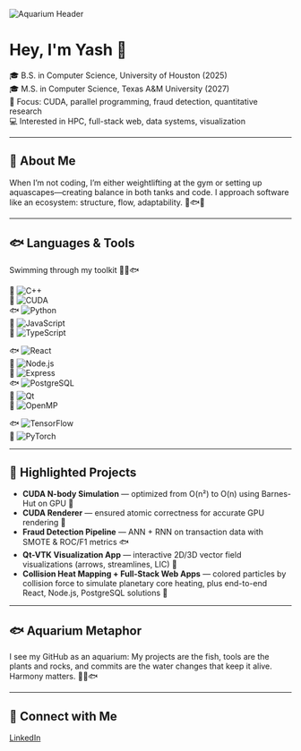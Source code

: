 ![Aquarium Header](https://i.pinimg.com/originals/1c/7a/d9/1c7ad9bc3bb97ebbf58a2fd85dcc3ee2.gif) 

# Hey, I'm Yash 👋

🎓 B.S. in Computer Science, University of Houston (2025)  
🎓 M.S. in Computer Science, Texas A&M University (2027)  
🔬 Focus: CUDA, parallel programming, fraud detection, quantitative research  
💻 Interested in HPC, full-stack web, data systems, visualization  

---

## 🐠 About Me  
When I’m not coding, I’m either weightlifting at the gym or setting up aquascapes—creating balance in both tanks and code. I approach software like an ecosystem: structure, flow, adaptability. 🐡🐟🐠  

---

## 🐟 Languages & Tools  
Swimming through my toolkit 🐠🐡🐟  

🐡 ![C++](https://img.shields.io/badge/C++-00599C?style=for-the-badge&logo=c%2B%2B&logoColor=white)  
🐠 ![CUDA](https://img.shields.io/badge/CUDA-7610F2?style=for-the-badge&logo=nvidia&logoColor=white)  
🐟 ![Python](https://img.shields.io/badge/Python-3776AB?style=for-the-badge&logo=python&logoColor=white)  
🐡 ![JavaScript](https://img.shields.io/badge/JavaScript-F7DF1E?style=for-the-badge&logo=javascript&logoColor=black)  
🐠 ![TypeScript](https://img.shields.io/badge/TypeScript-3178C6?style=for-the-badge&logo=typescript&logoColor=white)  

🐟 ![React](https://img.shields.io/badge/React-61DAFB?style=for-the-badge&logo=react&logoColor=black)  
🐡 ![Node.js](https://img.shields.io/badge/Node.js-339933?style=for-the-badge&logo=node.js&logoColor=white)  
🐠 ![Express](https://img.shields.io/badge/Express-000000?style=for-the-badge&logo=express&logoColor=white)  
🐟 ![PostgreSQL](https://img.shields.io/badge/PostgreSQL-4169E1?style=for-the-badge&logo=postgresql&logoColor=white)  
🐡 ![Qt](https://img.shields.io/badge/Qt-41CD52?style=for-the-badge&logo=qt&logoColor=white)  
🐠 ![OpenMP](https://img.shields.io/badge/OpenMP-ED1C24?style=for-the-badge&logo=gnu&logoColor=white)  

🐟 ![TensorFlow](https://img.shields.io/badge/TensorFlow-FF6F00?style=for-the-badge&logo=tensorflow&logoColor=white)  
🐡 ![PyTorch](https://img.shields.io/badge/PyTorch-EE4C2C?style=for-the-badge&logo=pytorch&logoColor=white)  
  

---

## 🐠 Highlighted Projects  
- **CUDA N-body Simulation** — optimized from O(n²) to O(n) using Barnes-Hut on GPU 🐡  
- **CUDA Renderer** — ensured atomic correctness for accurate GPU rendering 🐠  
- **Fraud Detection Pipeline** — ANN + RNN on transaction data with SMOTE & ROC/F1 metrics 🐟  
- **Qt-VTK Visualization App** — interactive 2D/3D vector field visualizations (arrows, streamlines, LIC) 🐡  
- **Collision Heat Mapping + Full-Stack Web Apps** — colored particles by collision force to simulate planetary core heating, plus end-to-end React, Node.js, PostgreSQL solutions 🐠  

---

## 🐟 Aquarium Metaphor  
I see my GitHub as an aquarium: My projects are the fish, tools are the plants and rocks, and commits are the water changes that keep it alive. Harmony matters. 🐡🐠🐟  

---

## 🐠 Connect with Me  
[LinkedIn](https://www.linkedin.com/in/yashpatelll) 
